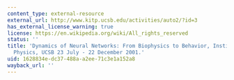 ```yaml
---
content_type: external-resource
external_url: http://www.kitp.ucsb.edu/activities/auto2/?id=3
has_external_license_warning: true
license: https://en.wikipedia.org/wiki/All_rights_reserved
status: ''
title: 'Dynamics of Neural Networks: From Biophysics to Behavior, Institute for Theoretical
  Physics, UCSB 23 July - 22 December 2001.'
uid: 1628834e-dc37-488a-a2ee-71c3e1a152a8
wayback_url: ''
---
```

